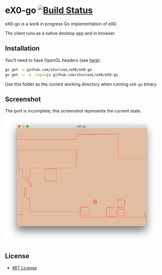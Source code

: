 # eX0-go [![Build Status](https://travis-ci.org/shurcooL/eX0.svg?branch=master)](https://travis-ci.org/shurcooL/eX0)

eX0-go is a work in progress Go implementation of eX0.

The client runs as a native desktop app and in browser.

Installation
------------

You'll need to have OpenGL headers (see [here](https://github.com/go-gl/glfw#installation)).

```bash
go get -u github.com/shurcooL/eX0/eX0-go
go get -u -d -tags=js github.com/shurcooL/eX0/eX0-go
```

Use this folder as the current working directory when running `eX0-go` binary.

Screenshot
----------

The port is incomplete; this screenshot represents the current state.

![](Screenshot.png)

License
-------

- [MIT License](http://opensource.org/licenses/mit-license.php)
